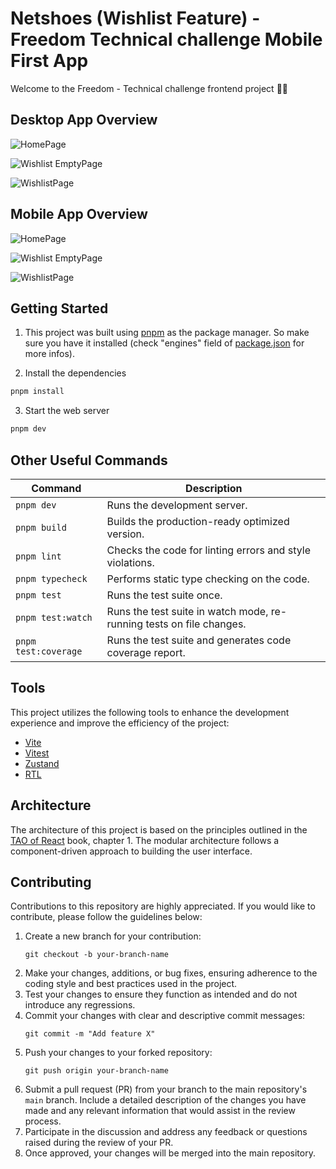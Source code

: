 # Netshoes (Wishlist Feature) - Freedom Technical challenge Mobile First App

Welcome to the Freedom - Technical challenge frontend project 👋🏻

## Desktop App Overview

![HomePage](https://i.postimg.cc/nhxscBmh/Captura-de-Tela-2024-02-12-a-s-23-09-42.png)

![Wishlist EmptyPage](https://i.postimg.cc/5tN68Jnc/Captura-de-Tela-2024-02-12-a-s-23-09-51.png)

![WishlistPage]([url=https://postimg.cc/4KcJ4WZG][img]https://i.postimg.cc/4KcJ4WZG/Captura-de-Tela-2024-02-12-a-s-23-10-16.png[/img][/url])

## Mobile App Overview

![HomePage](https://i.postimg.cc/Jhf0vXR8/image1.jpg)

![Wishlist EmptyPage](https://i.postimg.cc/3N7RJHyb/image2.jpg)

![WishlistPage](https://i.postimg.cc/LXj5pss1/image3.jpg)

## Getting Started

1. This project was built using [pnpm](https://pnpm.io/pt/benchmarks) as the package manager. So make sure you have it installed (check "engines" field of [package.json](/package.json) for more infos).

2. Install the dependencies

```sh
pnpm install
```

3. Start the web server

```sh
pnpm dev
```

## Other Useful Commands

| Command              | Description                                                          |
| -------------------- | -------------------------------------------------------------------- |
| `pnpm dev`           | Runs the development server.                                         |
| `pnpm build`         | Builds the production-ready optimized version.                       |
| `pnpm lint`          | Checks the code for linting errors and style violations.             |
| `pnpm typecheck`     | Performs static type checking on the code.                           |
| `pnpm test`          | Runs the test suite once.                                            |
| `pnpm test:watch`    | Runs the test suite in watch mode, re-running tests on file changes. |
| `pnpm test:coverage` | Runs the test suite and generates code coverage report.              |

## Tools

This project utilizes the following tools to enhance the development experience and improve the efficiency of the project:

- [Vite](https://vitejs.dev/)
- [Vitest](https://vitest.dev/)
- [Zustand](https://zustand-demo.pmnd.rs/)
- [RTL](https://testing-library.com/docs/react-testing-library/intro/)

## Architecture

The architecture of this project is based on the principles outlined in the [TAO of React](https://drive.google.com/file/d/1pM45j23cq7MvtydoAeVq0eafsMJjTIUr/view?usp=sharing) book, chapter 1. The modular architecture follows a component-driven approach to building the user interface.

## Contributing

Contributions to this repository are highly appreciated. If you would like to contribute, please follow the guidelines below:

1. Create a new branch for your contribution:
   ```
   git checkout -b your-branch-name
   ```
2. Make your changes, additions, or bug fixes, ensuring adherence to the coding style and best practices used in the project.
3. Test your changes to ensure they function as intended and do not introduce any regressions.
4. Commit your changes with clear and descriptive commit messages:
   ```
   git commit -m "Add feature X"
   ```
5. Push your changes to your forked repository:
   ```
   git push origin your-branch-name
   ```
6. Submit a pull request (PR) from your branch to the main repository's `main` branch. Include a detailed description of the changes you have made and any relevant information that would assist in the review process.
7. Participate in the discussion and address any feedback or questions raised during the review of your PR.
8. Once approved, your changes will be merged into the main repository.
